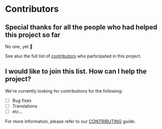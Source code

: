 # Contributors

## Special thanks for all the people who had helped this project so far

No one, yet 🙂

See also the full list of [contributors](https://github.com/D3strukt0r/spigot-build/contributors) who participated in this project.

## I would like to join this list. How can I help the project?

We're currently looking for contributions for the following:

- [ ] Bug fixes
- [ ] Translations
- [ ] etc...

For more information, please refer to our [CONTRIBUTING](CONTRIBUTING.md) guide.
